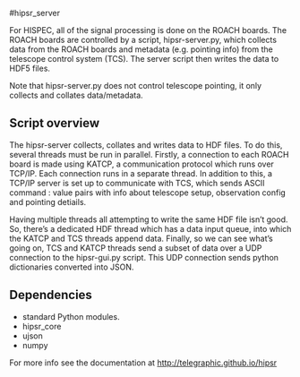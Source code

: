 #hipsr_server

For HISPEC, all of the signal processing is done on the ROACH boards. The ROACH boards are controlled by 
a script, hipsr-server.py, which collects data from the ROACH boards and metadata (e.g. pointing info) 
from the telescope control system (TCS). The server script then writes the data to HDF5 files. 

Note that hipsr-server.py does not control telescope pointing, it only collects and collates data/metadata.

## Script overview

The hipsr-server collects, collates and writes data to HDF files. To do this, several threads must be run in parallel. 
Firstly, a connection to each ROACH board is made using KATCP, a communication protocol which runs over TCP/IP. 
Each connection runs in a separate thread. In addition to this, a TCP/IP server is set up to communicate with TCS,
which sends ASCII command : value pairs with info about telescope setup, observation config and pointing detiails.

Having multiple threads all attempting to write the same HDF file isn’t good. So, there’s a dedicated HDF thread 
which has a data input queue, into which the KATCP and TCS threads append data. Finally, so we can see what’s going on, 
TCS and KATCP threads send a subset of data over a UDP connection to the hipsr-gui.py script. This UDP connection sends 
python dictionaries converted into JSON.

## Dependencies

* standard Python modules.
* hipsr_core
* ujson
* numpy

For more info see the documentation at http://telegraphic.github.io/hipsr

